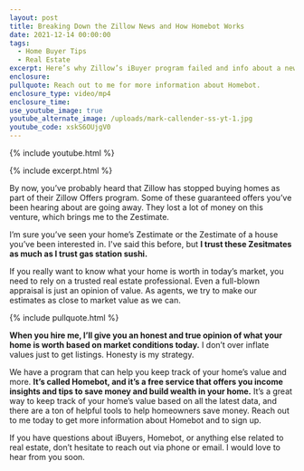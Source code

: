 ```yaml
---
layout: post
title: Breaking Down the Zillow News and How Homebot Works
date: 2021-12-14 00:00:00
tags:
  - Home Buyer Tips
  - Real Estate
excerpt: Here’s why Zillow’s iBuyer program failed and info about a new service.
enclosure:
pullquote: Reach out to me for more information about Homebot.
enclosure_type: video/mp4
enclosure_time:
use_youtube_image: true
youtube_alternate_image: /uploads/mark-callender-ss-yt-1.jpg
youtube_code: xskS6OUjgV0
---
```

{% include youtube.html %}

{% include excerpt.html %}

By now, you’ve probably heard that Zillow has stopped buying homes as part of their Zillow Offers program. Some of these guaranteed offers you’ve been hearing about are going away. They lost a lot of money on this venture, which brings me to the Zestimate.

I’m sure you’ve seen your home’s Zestimate or the Zestimate of a house you’ve been interested in. I've said this before, but **I trust these Zesitmates as much as I trust gas station sushi.**

If you really want to know what your home is worth in today’s market, you need to rely on a trusted real estate professional. Even a full-blown appraisal is just an opinion of value. As agents, we try to make our estimates as close to market value as we can.

{% include pullquote.html %}

**When you hire me, I’ll give you an honest and true opinion of what your home is worth based on market conditions today.** I don’t over inflate values just to get listings. Honesty is my strategy.

We have a program that can help you keep track of your home’s value and more. **It’s called Homebot, and it’s a free service that offers you income insights and tips to save money and build wealth in your home.** It’s a great way to keep track of your home’s value based on all the latest data, and there are a ton of helpful tools to help homeowners save money. Reach out to me today to get more information about Homebot and to sign up.

If you have questions about iBuyers, Homebot, or anything else related to real estate, don’t hesitate to reach out via phone or email. I would love to hear from you soon.
